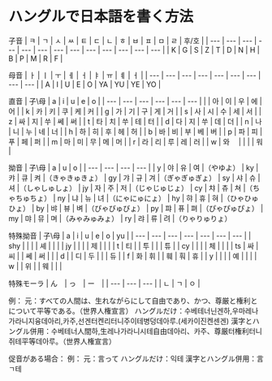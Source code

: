 # ハングルで日本語を書く方法

子音
| ㅋ | ㄱ | ㅅ | ㅆ | ㅌ | ㄷ | ㄴ | ㅎ | ㅂ | ㅍ | ㅁ | ㄹ | 후/호 |
| --- | --- | --- | --- | --- | --- | --- | --- | --- | --- | --- | --- | --- |
| K | G | S | Z | T | D | N | H | B | P | M | R | F |

母音
| ㅏ | ㅣ | ㅜ | ㅔ | ㅓ | ㅑ | ㅠ | ㅖ | ㅓ |
| --- | --- | --- | --- | --- | --- | --- | --- | --- |
| A | I | U | E | O | YA | YU | YE | YO |

直音
| 子\母 | a | i | u | e | o |
| --- | --- | --- | --- | --- | --- |
|  | 아 | 이 | 우 | 에 | 어 | 
| k | 카 | 키 | 쿠 | 케 | 커 | 
| g | 가 | 기 | 구 | 게 | 거 | 
| s | 사 | 시 | 수 | 세 | 서 | 
| z | 싸 | 지 | 쑤 | 쎄 | 써 | 
| t | 타 | 치 | 쑤 | 테 | 터 | 
| d | 다 | 지 | 쑤 | 데 | 더 | 
| n | 나 | 니 | 누 | 네 | 너 | 
| h | 하 | 히 | 후 | 헤 | 허 | 
| b | 바 | 비 | 부 | 베 | 버 | 
| p | 파 | 피 | 푸 | 페 | 퍼 | 
| m | 마 | 미 | 무 | 메 | 머 | 
| r | 라 | 리 | 루 | 레 | 러 | 
| w | 와　 |  |  |  | 워 | 

拗音
| 子\母 | a | u | o |
| --- | --- | --- | --- |
| y | 야 | 유 | 여 |（やゆよ）
| ky | 캬 | 큐 | 켜 |（きゃきゅきょ）
| gy | 갸 | 규 | 겨 |（ぎゃぎゅぎょ）
| sy | 샤 | 슈 | 셔 |（しゃしゅしょ）
| jy | 자 | 주 | 저 |（じゃじゅじょ）
| cy | 챠 | 츄 | 쳐 |（ちゃちゅちょ）
| ny | 냐 | 뉴 | 녀 |（にゃにゅにょ）
| hy | 햐 | 휴 | 혀 |（ひゃひゅひょ）
| by | 뱌 | 뷰 | 벼 |（びゃびゅびょ）
| py | 퍄 | 퓨 | 펴 |（ぴゃぴゅぴょ）
| my | 먀 | 뮤 | 며 |（みゃみゅみょ）
| ry | 랴 | 류 | 려 |（りゃりゅりょ）

特殊拗音
| 子\母 | a | i | u | e | o | yu |
| --- | --- | --- | --- | --- | --- | --- |
| shy |  |  |  | 셰 |  |  | 
| jy |  |  |  | 제 |  |  | 
| t | 티 |  | 투 |  |  | 튜 |
| cy |  |  |  | 체 |  |  |
| ts | 싸 | 씨 |  | 쎄 | 써 |  |
| d |  | 디 | 두 |  |  | 듀 |
| f | 화 | 휘 |  | 훼 | 훠 | 휴 |
| y |  |  |  | 예 |  |  |
| w |  | 위 |  | 웨 |  |  |

特殊モーラ
| ん　| っ　| ー　|
| --- | --- | --- |
| ㄴ | ㄱ | ㅇ |

例：
元：すべての人間は、生れながらにして自由であり、かつ、尊厳と権利とについて平等である。（世界人権宣言）
ハングルだけ：수베테너닌겐하,우마레나가라니지융데아리,카주,선겐터켄리터니주이테병덩데아루.(세카이진켄센겐)
漢字とハングル併用：수베테너人間하,生레나가라니시테自由데아리、카주、尊厳터権利터니쥐테平等데아루。（世界人権宣言）

促音がある場合：
例：
元：言って
ハングルだけ：익테
漢字とハングル併用：言ㄱ테
